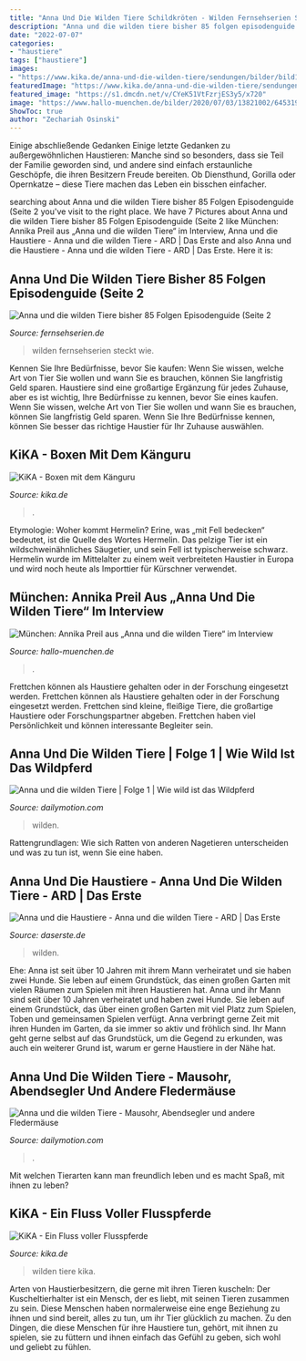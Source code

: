 ```yaml
---
title: "Anna Und Die Wilden Tiere Schildkröten - Wilden Fernsehserien Steckt Wie"
description: "Anna und die wilden tiere bisher 85 folgen episodenguide (seite 2"
date: "2022-07-07"
categories:
- "haustiere"
tags: ["haustiere"]
images:
- "https://www.kika.de/anna-und-die-wilden-tiere/sendungen/bilder/bild150676_v-tlarge169_zc-cc2f4e31.jpg?version=27792"
featuredImage: "https://www.kika.de/anna-und-die-wilden-tiere/sendungen/bilder/bild150676_v-tlarge169_zc-cc2f4e31.jpg?version=27792"
featured_image: "https://s1.dmcdn.net/v/CYeK51VtFzrjES3y5/x720"
image: "https://www.hallo-muenchen.de/bilder/2020/07/03/13821002/645319188-anna-wilden-tiereschlau-schimpansen-hp2HDnjHFef.jpg"
ShowToc: true
author: "Zechariah Osinski"
---
```



Einige abschließende Gedanken
Einige letzte Gedanken zu außergewöhnlichen Haustieren: Manche sind so besonders, dass sie Teil der Familie geworden sind, und andere sind einfach erstaunliche Geschöpfe, die ihren Besitzern Freude bereiten. Ob Diensthund, Gorilla oder Opernkatze – diese Tiere machen das Leben ein bisschen einfacher.

	

		
searching about Anna und die wilden Tiere bisher 85 Folgen Episodenguide (Seite 2 you've visit to the right place. We have 7 Pictures about Anna und die wilden Tiere bisher 85 Folgen Episodenguide (Seite 2 like München: Annika Preil aus „Anna und die wilden Tiere“ im Interview, Anna und die Haustiere - Anna und die wilden Tiere - ARD | Das Erste and also Anna und die Haustiere - Anna und die wilden Tiere - ARD | Das Erste. Here it is:
		
    
## Anna Und Die Wilden Tiere Bisher 85 Folgen Episodenguide (Seite 2

<img loading=lazy src="https://bilder.fernsehserien.de/epg/a/anna-und-die-haustiere-wie-viel-kroete-steckt-im_b.jpg" onerror="this.onerror=null;this.src='https://tse4.mm.bing.net/th?id=OIP._di11bmEXD8j1Ok3Y_iNTgHaE7&amp;pid=15.1';" alt="Anna und die wilden Tiere bisher 85 Folgen Episodenguide (Seite 2">

_Source: fernsehserien.de_

>wilden fernsehserien steckt wie. 

	

Kennen Sie Ihre Bedürfnisse, bevor Sie kaufen: Wenn Sie wissen, welche Art von Tier Sie wollen und wann Sie es brauchen, können Sie langfristig Geld sparen.
Haustiere sind eine großartige Ergänzung für jedes Zuhause, aber es ist wichtig, Ihre Bedürfnisse zu kennen, bevor Sie eines kaufen. Wenn Sie wissen, welche Art von Tier Sie wollen und wann Sie es brauchen, können Sie langfristig Geld sparen. Wenn Sie Ihre Bedürfnisse kennen, können Sie besser das richtige Haustier für Ihr Zuhause auswählen.

    
## KiKA - Boxen Mit Dem Känguru

<img loading=lazy src="https://www.kika.de/anna-und-die-wilden-tiere/sendungen/bilder/bild194348_v-tlarge169_zc-cc2f4e31.jpg?version=29984" onerror="this.onerror=null;this.src='https://tse4.mm.bing.net/th?id=OIP.bEMpfvRGZsP93wBXTkcOHgHaEK&amp;pid=15.1';" alt="KiKA - Boxen mit dem Känguru">

_Source: kika.de_

>. 

	

Etymologie: Woher kommt Hermelin?
Erine, was „mit Fell bedecken“ bedeutet, ist die Quelle des Wortes Hermelin. Das pelzige Tier ist ein wildschweinähnliches Säugetier, und sein Fell ist typischerweise schwarz. Hermelin wurde im Mittelalter zu einem weit verbreiteten Haustier in Europa und wird noch heute als Importtier für Kürschner verwendet.

    
## München: Annika Preil Aus „Anna Und Die Wilden Tiere“ Im Interview

<img loading=lazy src="https://www.hallo-muenchen.de/bilder/2020/07/03/13821002/645319188-anna-wilden-tiereschlau-schimpansen-hp2HDnjHFef.jpg" onerror="this.onerror=null;this.src='https://tse3.mm.bing.net/th?id=OIP.biPS-GG06KzqL35QHthIBwHaEK&amp;pid=15.1';" alt="München: Annika Preil aus „Anna und die wilden Tiere“ im Interview">

_Source: hallo-muenchen.de_

>. 

	

Frettchen können als Haustiere gehalten oder in der Forschung eingesetzt werden.
Frettchen können als Haustiere gehalten oder in der Forschung eingesetzt werden. Frettchen sind kleine, fleißige Tiere, die großartige Haustiere oder Forschungspartner abgeben. Frettchen haben viel Persönlichkeit und können interessante Begleiter sein.

    
## Anna Und Die Wilden Tiere | Folge 1 | Wie Wild Ist Das Wildpferd

<img loading=lazy src="https://s2.dmcdn.net/v/J_Li31W0q5KqMBmQu/x720" onerror="this.onerror=null;this.src='https://tse2.mm.bing.net/th?id=OIP.ciFDzjf6kmJ3hcMnXbnmTgHaEK&amp;pid=15.1';" alt="Anna und die wilden Tiere | Folge 1 | Wie wild ist das Wildpferd">

_Source: dailymotion.com_

>wilden. 

	

Rattengrundlagen: Wie sich Ratten von anderen Nagetieren unterscheiden und was zu tun ist, wenn Sie eine haben.

    
## Anna Und Die Haustiere - Anna Und Die Wilden Tiere - ARD | Das Erste

<img loading=lazy src="https://www.daserste.de/allgemein/sendungen/sendung/anna-schaut-sich-an-was-ein-roboterhund-alles-draufhat-weiteres-bildmaterial-finden-sie-unt-100~_v-facebook1200_c0cfa0.jpg" onerror="this.onerror=null;this.src='https://tse1.mm.bing.net/th?id=OIP.w9IS7ThkJyjjUe8egR54eAHaD4&amp;pid=15.1';" alt="Anna und die Haustiere - Anna und die wilden Tiere - ARD | Das Erste">

_Source: daserste.de_

>wilden. 

	

Ehe: Anna ist seit über 10 Jahren mit ihrem Mann verheiratet und sie haben zwei Hunde. Sie leben auf einem Grundstück, das einen großen Garten mit vielen Räumen zum Spielen mit ihren Haustieren hat.
Anna und ihr Mann sind seit über 10 Jahren verheiratet und haben zwei Hunde. Sie leben auf einem Grundstück, das über einen großen Garten mit viel Platz zum Spielen, Toben und gemeinsamen Spielen verfügt. Anna verbringt gerne Zeit mit ihren Hunden im Garten, da sie immer so aktiv und fröhlich sind. Ihr Mann geht gerne selbst auf das Grundstück, um die Gegend zu erkunden, was auch ein weiterer Grund ist, warum er gerne Haustiere in der Nähe hat.

    
## Anna Und Die Wilden Tiere - Mausohr, Abendsegler Und Andere Fledermäuse

<img loading=lazy src="https://s1.dmcdn.net/v/CYeK51VtFzrjES3y5/x720" onerror="this.onerror=null;this.src='https://tse1.mm.bing.net/th?id=OIP.wU9IWZkpS4WQ1iUKBgN4cQHaEK&amp;pid=15.1';" alt="Anna und die wilden Tiere - Mausohr, Abendsegler und andere Fledermäuse">

_Source: dailymotion.com_

>. 

	

Mit welchen Tierarten kann man freundlich leben und es macht Spaß, mit ihnen zu leben?

    
## KiKA - Ein Fluss Voller Flusspferde

<img loading=lazy src="https://www.kika.de/anna-und-die-wilden-tiere/sendungen/bilder/bild150676_v-tlarge169_zc-cc2f4e31.jpg?version=27792" onerror="this.onerror=null;this.src='https://tse2.mm.bing.net/th?id=OIP.4oQsmQcRC2pjTAP9WbP6CgHaEK&amp;pid=15.1';" alt="KiKA - Ein Fluss voller Flusspferde">

_Source: kika.de_

>wilden tiere kika. 

	

Arten von Haustierbesitzern, die gerne mit ihren Tieren kuscheln:
Der Kuscheltierhalter ist ein Mensch, der es liebt, mit seinen Tieren zusammen zu sein. Diese Menschen haben normalerweise eine enge Beziehung zu ihnen und sind bereit, alles zu tun, um ihr Tier glücklich zu machen. Zu den Dingen, die diese Menschen für ihre Haustiere tun, gehört, mit ihnen zu spielen, sie zu füttern und ihnen einfach das Gefühl zu geben, sich wohl und geliebt zu fühlen.

